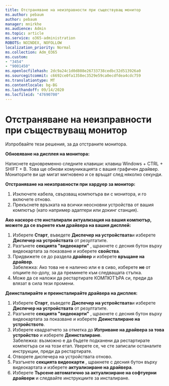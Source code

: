 ```yaml
---
title: Отстраняване на неизправности при съществуващ монитор
ms.author: pebaum
author: pebaum
manager: mnirkhe
ms.audience: Admin
ms.topic: article
ms.service: o365-administration
ROBOTS: NOINDEX, NOFOLLOW
localization_priority: Normal
ms.collection: Adm_O365
ms.custom:
- "3454"
- "9001450"
ms.openlocfilehash: 2dc9a24c1d0d808e26733738cedbc32d513926a0
ms.sourcegitcommit: c6692ce0fa1358ec3529e59ca0ecdfdea4cdc759
ms.translationtype: MT
ms.contentlocale: bg-BG
ms.lasthandoff: 09/14/2020
ms.locfileid: "47690700"
---
```

# <a name="troubleshoot-an-existing-monitor"></a>Отстраняване на неизправности при съществуващ монитор

Изпробвайте тези решения, за да отстраните монитора. 

**Обновяване на дисплея на монитора:**

Натиснете едновременно следните клавиши: клавиш Windows + CTRL + SHIFT + B. Това ще обнови комуникацията с вашия графичен драйвер. Мониторите ви ще мигат мигновено и се връщат след няколко секунди.

**Отстраняване на неизправности при хардуер за монитор:**

1. Изключете кабела, свързващ компютъра ви с монитора, и го включете отново.
2. Прекъснете връзката на всички неосновни устройства от вашия компютър (като например адаптери или докинг станция).

**Ако наскоро сте инсталирали актуализация на вашия компютър, можете да се върнете към драйвера на вашия дисплей:**

1. Изберете **Старт**, въведете **Диспечер на устройствата**и изберете **Диспечер на устройствата** от резултатите.
2. Разгънете **секцията "видеокарти"** , щракнете с десния бутон върху видеокартата за показване и изберете **свойства**.
3. Придвижете се до раздела **драйвер** и изберете **връщане на драйвер**. <br>
Забележка: Ако това не е налично или е в сиво, изберете **не** от опциите по-долу, за да преминете към следващата стъпка.
4. Може да се наложи да рестартирате КОМПЮТЪРА си, преди да влязат в сила тези промени.

**Деинсталирайте и преинсталирайте драйвера на дисплея:**

1. Изберете **Старт**, въведете **Диспечер на устройствата**и изберете **Диспечер на устройствата** от резултатите.
2. Разгънете **секцията "видеокарти"** , щракнете с десния бутон върху видеокартата за показване и изберете **Деинсталиране на устройството**. 
3. Изберете квадратчето за отметка до **Изтриване на драйвера за това устройство** и изберете **Деинсталиране**.<br>
Забележка: възможно е да бъдете подканени да рестартирате компютъра си на този етап. Уверете се, че сте записали останалите инструкции, преди да рестартирате.
4. Отворете диспечера на устройствата отново.
5. Разгънете **секцията видеокарти** , щракнете с десния бутон върху видеокартата и изберете **актуализиране на драйвера**.
6. Изберете **Търсене автоматично за актуализиране на софтуерни драйвери** и следвайте инструкциите за инсталиране.